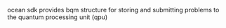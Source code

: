 ocean sdk provides bqm structure for storing and submitting problems to the quantum processing unit (qpu)